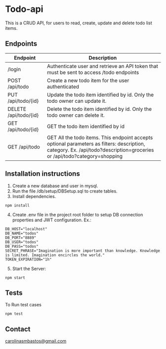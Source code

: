 # Todo-api

This is a CRUD API, for users to read, create, update and delete todo list items.

## Endpoints

| Endpoint  | Description |
| ------------- | ------------- |
| /login | Authenticate user and retrieve an API token that must be sent to access /todo endpoints |
| POST /api/todo | Create a new todo item for the user authenticated |
| PUT /api/todo/{id} | Update the todo item identified by id. Only the todo owner can update it. |
| DELETE /api/todo/{id} | Delete the todo item identified by id. Only the todo owner can delete it. |
| GET /api/todo/{id} | GET the todo item identified by id |
| GET /api/todo | GET All the todo items. This endpoint accepts optional parameters as filters: description, category. Ex. /api/todo?description=groceries or /api/todo?category=shopping |



## Installation instructions

1. Create a new database and user in mysql.
2. Run the file /db/setup/DBSetup.sql to create tables.
3. Install dependencies.
```
npm install
```
4. Create .env file in the project root folder to setup DB connection properties and JWT configuration. Ex.:
```
DB_HOST="localhost"
DB_NAME="todos"
DB_PORT="8889"
DB_USER="todos"
DB_PASS="todos"
SECRET_PHRASE="Imagination is more important than knowledge. Knowledge is limited. Imagination encircles the world."
TOKEN_EXPIRATION="1h"
```
5. Start the Server:
```
npm start
```

## Tests

To Run test cases
```
npm test
```

## Contact

carolinasmbastos@gmail.com
